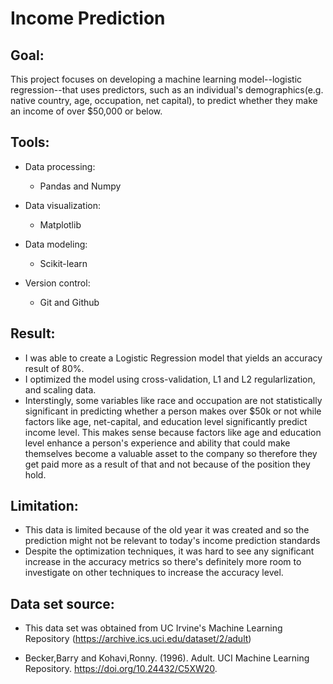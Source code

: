 # Income Prediction 

## Goal: 
This project focuses on developing a machine learning model--logistic regression--that uses predictors, such as an individual's demographics(e.g. native country, age, occupation, net capital), to predict whether they make an income of over $50,000 or below.

## Tools:
* Data processing:

    * Pandas and Numpy

* Data visualization:

    * Matplotlib

* Data modeling:

    * Scikit-learn

* Version control:

    * Git and Github

## Result:
* I was able to create a Logistic Regression model that yields an accuracy result of 80%.
* I optimized the model using cross-validation, L1 and L2 regularlization, and scaling data.
* Interstingly, some variables like race and occupation are not statistically significant in predicting whether a person makes over $50k or not while factors like age, net-capital, and education level significantly predict income level. This makes sense because factors like age and education level enhance a person's experience and ability that could make themselves become a valuable asset to the company so therefore they get paid more as a result of that and not because of the position they hold.

## Limitation:
* This data is limited because of the old year it was created and so the prediction might not be relevant to today's income prediction standards
* Despite the optimization techniques, it was hard to see any significant increase in the accuracy metrics so there's definitely more room to investigate on other techniques to increase the accuracy level.

## Data set source:
* This data set was obtained from UC Irvine's Machine Learning Repository (https://archive.ics.uci.edu/dataset/2/adult)

* Becker,Barry and Kohavi,Ronny. (1996). Adult. UCI Machine Learning Repository. https://doi.org/10.24432/C5XW20.
